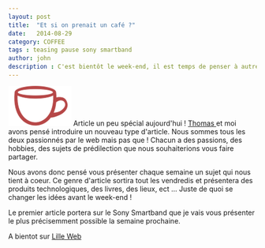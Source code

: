 ```yaml
---
layout: post
title:  "Et si on prenait un café ?"
date:   2014-08-29
category: COFFEE
tags : teasing pause sony smartband
author: john
description : C'est bientôt le week-end, il est temps de penser à autre chose !
---
```


<img src="/src/img/pictos/icon_coffee.png" class="pull-left" alt="Icon pause café" />
Article un peu spécial aujourd'hui ! <a href="/team" title="Thomas Deconinck"> Thomas </a> et moi avons pensé introduire un nouveau type d'article. Nous sommes tous les deux passionnés par le web mais pas que ! Chacun a des passions, des hobbies, des sujets de prédilection que nous souhaiterions vous faire partager.

Nous avons donc pensé vous présenter chaque semaine un sujet qui nous tient à coeur. Ce genre d'article sortira tout les vendredis et présentera des produits technologiques, des livres, des lieux, ect ... Juste de quoi se changer les idées avant le week-end !

Le premier article portera sur le Sony Smartband que je vais vous présenter le plus précisemment possible la semaine prochaine.

A bientot sur <a href="http://lilleweb.fr" title="Lille Web"> Lille Web </a>
